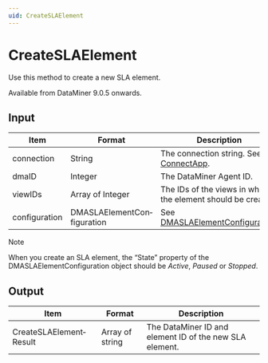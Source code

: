 ```yaml
---
uid: CreateSLAElement
---
```


# CreateSLAElement

Use this method to create a new SLA element.

Available from DataMiner 9.0.5 onwards.

## Input

| Item          | Format                      | Description                                                                               |
|---------------|-----------------------------|-------------------------------------------------------------------------------------------|
| connection    | String                      | The connection string. See [ConnectApp](xref:ConnectApp).                                 |
| dmaID         | Integer                     | The DataMiner Agent ID.                                                                   |
| viewIDs       | Array of Integer            | The IDs of the views in which the element should be created.                              |
| configuration | DMASLAElementCon­figuration | See [DMASLAElementConfiguration](xref:DMASLAElementConfiguration). |

> [!NOTE]
> When you create an SLA element, the “State” property of the DMASLAElementConfiguration object should be *Active*, *Paused* or *Stopped*.

## Output

| Item                    | Format          | Description                                             |
|-------------------------|-----------------|---------------------------------------------------------|
| CreateSLAElement­Result | Array of string | The DataMiner ID and element ID of the new SLA element. |
